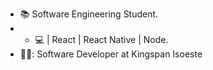 - :books: Software Engineering Student.
- - :computer: | React | React Native | Node.
- 👨‍💻: Software Developer at Kingspan Isoeste
